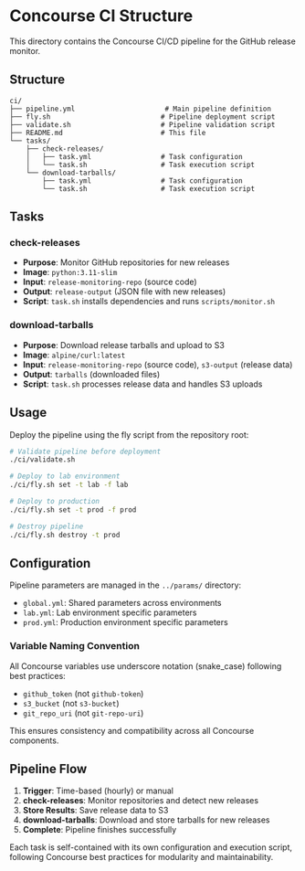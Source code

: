 # Concourse CI Structure

This directory contains the Concourse CI/CD pipeline for the GitHub release monitor.

## Structure

```text
ci/
├── pipeline.yml                      # Main pipeline definition
├── fly.sh                           # Pipeline deployment script
├── validate.sh                      # Pipeline validation script
├── README.md                        # This file
└── tasks/
    ├── check-releases/
    │   ├── task.yml                 # Task configuration
    │   └── task.sh                  # Task execution script
    └── download-tarballs/
        ├── task.yml                 # Task configuration
        └── task.sh                  # Task execution script
```

## Tasks

### check-releases

- **Purpose**: Monitor GitHub repositories for new releases
- **Image**: `python:3.11-slim`
- **Input**: `release-monitoring-repo` (source code)
- **Output**: `release-output` (JSON file with new releases)
- **Script**: `task.sh` installs dependencies and runs `scripts/monitor.sh`

### download-tarballs

- **Purpose**: Download release tarballs and upload to S3
- **Image**: `alpine/curl:latest`
- **Input**: `release-monitoring-repo` (source code), `s3-output` (release data)
- **Output**: `tarballs` (downloaded files)
- **Script**: `task.sh` processes release data and handles S3 uploads

## Usage

Deploy the pipeline using the fly script from the repository root:

```bash
# Validate pipeline before deployment
./ci/validate.sh

# Deploy to lab environment
./ci/fly.sh set -t lab -f lab

# Deploy to production
./ci/fly.sh set -t prod -f prod

# Destroy pipeline
./ci/fly.sh destroy -t prod
```

## Configuration

Pipeline parameters are managed in the `../params/` directory:

- `global.yml`: Shared parameters across environments
- `lab.yml`: Lab environment specific parameters
- `prod.yml`: Production environment specific parameters

### Variable Naming Convention

All Concourse variables use underscore notation (snake_case) following best practices:

- `github_token` (not `github-token`)
- `s3_bucket` (not `s3-bucket`)
- `git_repo_uri` (not `git-repo-uri`)

This ensures consistency and compatibility across all Concourse components.

## Pipeline Flow

1. **Trigger**: Time-based (hourly) or manual
2. **check-releases**: Monitor repositories and detect new releases
3. **Store Results**: Save release data to S3
4. **download-tarballs**: Download and store tarballs for new releases
5. **Complete**: Pipeline finishes successfully

Each task is self-contained with its own configuration and execution script, following Concourse best practices for modularity and maintainability.
